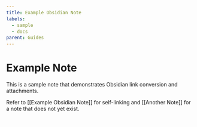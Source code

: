 ```yaml
---
title: Example Obsidian Note
labels:
  - sample
  - docs
parent: Guides
---
```


# Example Note

This is a sample note that demonstrates Obsidian link conversion and attachments.

Refer to [[Example Obsidian Note]] for self-linking and [[Another Note]] for a note that does not yet exist.

![Example image](../Images/example.png)

